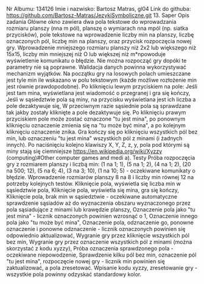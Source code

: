 Nr Albumu: 134126
Imie i nazwisko: Bartosz Matras, gl04
Link do githuba:  https://github.com/Bartosz-Matras/JezykiSymboliczne.git
13. Saper
Opis zadania
Główne okno zawiera dwa pola tekstowe do wprowadzania rozmiaru planszy (nna m pól), planszę o wymiarach nna mpól (np. siatka przycisków), pole tekstowe na wprowadzenie liczby min na planszy, liczbę oznaczonych pól, liczbę min na planszy, oraz przycisk rozpoczęcia nowej gry.
Wprowadzenie mniejszego rozmiaru planszy niż 2x2 lub większego niż 15x15, liczby min mniejszej niż O lub większej niż m*npowoduje wyświetlenie komunikatu o błędzie. Nie można rozpocząć gry dopóki te parametry nie są poprawne. Walidacja danych powinna wykorzystywać mechanizm wyjątków.
Na początku gry na losowych polach umieszczane jest tyle min ile wskazano w polu tekstowym (każde możliwe rozłożenie min jest równie prawdopodobne).
Po kliknięciu lewym przyciskiem na pole:
Jeśli jest tam mina, wyświetlana jest wiadomość o przegranej i gra się kończy,
Jeśli w sąsiedztwie pola są miny, na przycisku wyświetlana jest ich liczba a pole dezaktywuje się,
W przeciwnym razie sąsiednie pola są sprawdzane tak jakby zostały kliknięte a pole dezaktywuje się.
Po kliknięciu prawym przyciskiem pole może zostać oznaczone "tu jest mina", po ponownym kliknięciu oznaczenie zmienia się na "tu może być mina", a po kolejnym kliknięciu oznaczenie znika.
Gra kończy się po kliknięciu wszystkich pól bez min, lub oznaczeniu "tu jest mina" wszystkich pól z minami (i żadnych innych).
Po naciśnięciu kolejno klawiszy X, Y, Z, z, y, pola pod którymi są miny stają się ciemniejsze https://en.wikipedia.org/wiki/Xyzzy (computing)#Other computer games and medi a).
Testy
Próba rozpoczęcia gry z rozmiarem planszy i liczbą min: (1 na 1; 1), (5 na 1; 2), (4 na 1; 2), (20 na 500; 12), (5 na 6; 4), (3 na 3; 10), (1 na 10; 5) - oczekiwane komunikaty o błędzie. Wprowadzenie rozmiarów planszy 8 na 8 i liczby min równej 12 na potrzeby kolejnych testów.
Kliknięcie pola, wyświetla się liczba min w sąsiedztwie pola,
Kliknięcie pola, wyświetla się mina, gra się kończy,
Kliknięcie pola, brak min w sąsiedztwie - oczekiwane automatyczne sprawdzenie sąsiadów aż do wyznaczenia obszaru wyznaczonego przez pola sąsiadujące z minami lub krawędzie planszy,
Oznaczenie pola jako "tu jest mina" - licznik oznaczonych powinien wzrosnąć o 1,
Oznaczenie innego pola jako "tu może być mina",
Oznaczenie pola, odznaczenie go, ponowne oznaczenie i ponowne odznaczenie - licznik oznaczonych powinien się odpowiednio aktualizować,
Wygranie gry przez kliknięcie wszystkich pól bez min,
Wygranie gry przez oznaczenie wszystkich pól z minami (można skorzystać z kodu xyzzy),
Próba oznaczenia sprawdzonego pola - oczekiwane niepowodzenie,
Sprawdzenie kilku pól bez min, oznaczenie pól "tu jest mina", rozpoczęcie nowej gry - licznik min powinien się zaktualizować, a pola zresetować.
Wpisanie kodu xyzzy, zresetowanie gry - wszystkie pola powinny odzyskać standardowy kolor.
